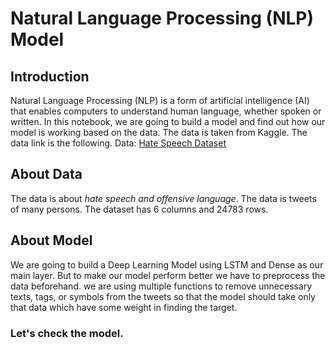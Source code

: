 # Natural Language Processing (NLP) Model

## Introduction
Natural Language Processing (NLP) is a form of artificial intelligence (AI) that enables computers to understand human language, whether spoken or written. In this notebook, we are going to build a model and find out how our model is working based on the data. The data is taken from Kaggle. The data link is the following.
Data: [Hate Speech Dataset](https://www.kaggle.com/datasets/thedevastator/hate-speech-and-offensive-language-detection/data)

## About Data
The data is about _hate speech and offensive language_. The data is tweets of many persons. The dataset has 6 columns and 24783 rows.

## About Model
We are going to build a Deep Learning Model using LSTM and Dense as our main layer. But to make our model perform better we have to preprocess the data beforehand. we are using multiple functions to remove unnecessary texts, tags, or symbols from the tweets so that the model should take only that data which have some weight in finding the target.

### Let's check the model.

